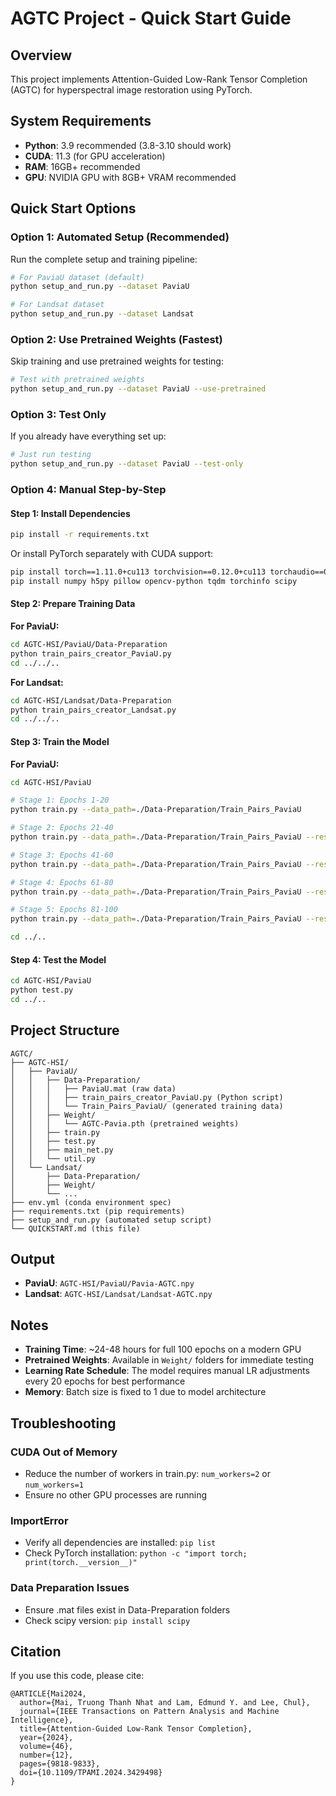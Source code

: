 # AGTC Project - Quick Start Guide

## Overview
This project implements Attention-Guided Low-Rank Tensor Completion (AGTC) for hyperspectral image restoration using PyTorch.

## System Requirements
- **Python**: 3.9 recommended (3.8-3.10 should work)
- **CUDA**: 11.3 (for GPU acceleration)
- **RAM**: 16GB+ recommended
- **GPU**: NVIDIA GPU with 8GB+ VRAM recommended

## Quick Start Options

### Option 1: Automated Setup (Recommended)
Run the complete setup and training pipeline:

```bash
# For PaviaU dataset (default)
python setup_and_run.py --dataset PaviaU

# For Landsat dataset
python setup_and_run.py --dataset Landsat
```

### Option 2: Use Pretrained Weights (Fastest)
Skip training and use pretrained weights for testing:

```bash
# Test with pretrained weights
python setup_and_run.py --dataset PaviaU --use-pretrained
```

### Option 3: Test Only
If you already have everything set up:

```bash
# Just run testing
python setup_and_run.py --dataset PaviaU --test-only
```

### Option 4: Manual Step-by-Step

#### Step 1: Install Dependencies
```bash
pip install -r requirements.txt
```

Or install PyTorch separately with CUDA support:
```bash
pip install torch==1.11.0+cu113 torchvision==0.12.0+cu113 torchaudio==0.11.0+cu113 --extra-index-url https://download.pytorch.org/whl/cu113
pip install numpy h5py pillow opencv-python tqdm torchinfo scipy
```

#### Step 2: Prepare Training Data

**For PaviaU:**
```bash
cd AGTC-HSI/PaviaU/Data-Preparation
python train_pairs_creator_PaviaU.py
cd ../../..
```

**For Landsat:**
```bash
cd AGTC-HSI/Landsat/Data-Preparation
python train_pairs_creator_Landsat.py
cd ../../..
```

#### Step 3: Train the Model

**For PaviaU:**
```bash
cd AGTC-HSI/PaviaU

# Stage 1: Epochs 1-20
python train.py --data_path=./Data-Preparation/Train_Pairs_PaviaU

# Stage 2: Epochs 21-40
python train.py --data_path=./Data-Preparation/Train_Pairs_PaviaU --resume=./checkpoints/epoch_20.pth --set_lr=1e-6

# Stage 3: Epochs 41-60
python train.py --data_path=./Data-Preparation/Train_Pairs_PaviaU --resume=./checkpoints/epoch_40.pth --set_lr=1e-7

# Stage 4: Epochs 61-80
python train.py --data_path=./Data-Preparation/Train_Pairs_PaviaU --resume=./checkpoints/epoch_60.pth --set_lr=1e-8

# Stage 5: Epochs 81-100
python train.py --data_path=./Data-Preparation/Train_Pairs_PaviaU --resume=./checkpoints/epoch_80.pth --set_lr=1e-9

cd ../..
```

#### Step 4: Test the Model
```bash
cd AGTC-HSI/PaviaU
python test.py
cd ../..
```

## Project Structure
```
AGTC/
├── AGTC-HSI/
│   ├── PaviaU/
│   │   ├── Data-Preparation/
│   │   │   ├── PaviaU.mat (raw data)
│   │   │   ├── train_pairs_creator_PaviaU.py (Python script)
│   │   │   └── Train_Pairs_PaviaU/ (generated training data)
│   │   ├── Weight/
│   │   │   └── AGTC-Pavia.pth (pretrained weights)
│   │   ├── train.py
│   │   ├── test.py
│   │   ├── main_net.py
│   │   └── util.py
│   └── Landsat/
│       ├── Data-Preparation/
│       ├── Weight/
│       └── ...
├── env.yml (conda environment spec)
├── requirements.txt (pip requirements)
├── setup_and_run.py (automated setup script)
└── QUICKSTART.md (this file)
```

## Output
- **PaviaU**: `AGTC-HSI/PaviaU/Pavia-AGTC.npy`
- **Landsat**: `AGTC-HSI/Landsat/Landsat-AGTC.npy`

## Notes
- **Training Time**: ~24-48 hours for full 100 epochs on a modern GPU
- **Pretrained Weights**: Available in `Weight/` folders for immediate testing
- **Learning Rate Schedule**: The model requires manual LR adjustments every 20 epochs for best performance
- **Memory**: Batch size is fixed to 1 due to model architecture

## Troubleshooting

### CUDA Out of Memory
- Reduce the number of workers in train.py: `num_workers=2` or `num_workers=1`
- Ensure no other GPU processes are running

### ImportError
- Verify all dependencies are installed: `pip list`
- Check PyTorch installation: `python -c "import torch; print(torch.__version__)"`

### Data Preparation Issues
- Ensure .mat files exist in Data-Preparation folders
- Check scipy version: `pip install scipy`

## Citation
If you use this code, please cite:
```
@ARTICLE{Mai2024,
  author={Mai, Truong Thanh Nhat and Lam, Edmund Y. and Lee, Chul},
  journal={IEEE Transactions on Pattern Analysis and Machine Intelligence}, 
  title={Attention-Guided Low-Rank Tensor Completion}, 
  year={2024},
  volume={46},
  number={12},
  pages={9818-9833},
  doi={10.1109/TPAMI.2024.3429498}
}
```
